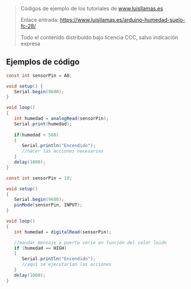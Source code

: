 > Códigos de ejemplo de los tutoriales de www.luisllamas.es
>
> Enlace entrada: https://www.luisllamas.es/arduino-humedad-suelo-fc-28/
>
> Todo el contenido distribuido bajo licencia CCC, salvo indicación expresa

## Ejemplos de código
```csharp
const int sensorPin = A0;

void setup() {
   Serial.begin(9600);
}

void loop() 
{
   int humedad = analogRead(sensorPin);
   Serial.print(humedad);
  
   if(humedad < 500)
   {
      Serial.println("Encendido");  
      //hacer las acciones necesarias
   }
   delay(1000);
}
```

```csharp
const int sensorPin = 10;

void setup()
{
   Serial.begin(9600);
   pinMode(sensorPin, INPUT);
}

void loop()
{
   int humedad = digitalRead(sensorPin);

   //mandar mensaje a puerto serie en función del valor leido
   if (humedad == HIGH)
   {
      Serial.println("Encendido");   
      //aquí se ejecutarían las acciones
   }
   delay(1000);
}
```


